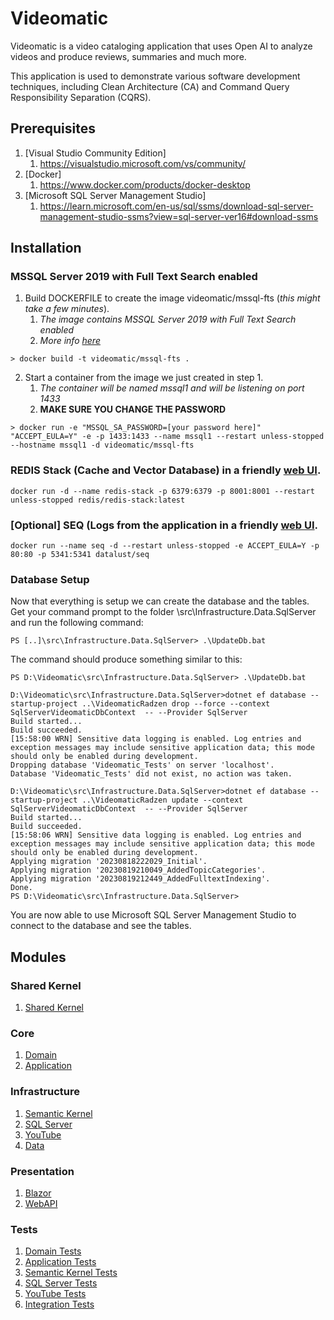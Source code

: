 # Videomatic

Videomatic is a video cataloging application that uses Open AI to analyze videos and produce 
reviews, summaries and much more.

This application is used to demonstrate various software development techniques, including 
Clean Architecture (CA) and Command Query Responsibility Separation (CQRS).

## Prerequisites

1. [Visual Studio Community Edition]
	1. https://visualstudio.microsoft.com/vs/community/	
2. [Docker]
	1. https://www.docker.com/products/docker-desktop		
3. [Microsoft SQL Server Management Studio]
	1. https://learn.microsoft.com/en-us/sql/ssms/download-sql-server-management-studio-ssms?view=sql-server-ver16#download-ssms

## Installation

### MSSQL Server 2019 with Full Text Search enabled

1. Build DOCKERFILE to create the image videomatic/mssql-fts (*this might take a few minutes*).
	1. *The image contains MSSQL Server 2019 with Full Text Search enabled*
	2. *More info [here](https://gianluigi.sellitto.it/2020/03/mssql-server-2019-on-docker-e-full-text-search/)*
```
> docker build -t videomatic/mssql-fts .
```

2. Start a container from the image we just created in step 1.
	1. *The container will be named mssql1 and will be listening on port 1433*
	2. **MAKE SURE YOU CHANGE THE PASSWORD**
```
> docker run -e "MSSQL_SA_PASSWORD=[your password here]" "ACCEPT_EULA=Y" -e -p 1433:1433 --name mssql1 --restart unless-stopped --hostname mssql1 -d videomatic/mssql-fts 
```

### REDIS Stack (Cache and Vector Database) in a friendly [web UI](http://localhost:8001/redis-stack/browser).

```
docker run -d --name redis-stack -p 6379:6379 -p 8001:8001 --restart unless-stopped redis/redis-stack:latest
```

### [Optional] SEQ (Logs from the application in a friendly [web UI](http://localhost/#/events).

```
docker run --name seq -d --restart unless-stopped -e ACCEPT_EULA=Y -p 80:80 -p 5341:5341 datalust/seq
```

### Database Setup

Now that everything is setup we can create the database and the tables.
Get your command prompt to the folder \src\Infrastructure.Data.SqlServer and run the following command:

```
PS [..]\src\Infrastructure.Data.SqlServer> .\UpdateDb.bat
```

The command should produce something similar to this:

```
PS D:\Videomatic\src\Infrastructure.Data.SqlServer> .\UpdateDb.bat

D:\Videomatic\src\Infrastructure.Data.SqlServer>dotnet ef database --startup-project ..\VideomaticRadzen drop --force --context SqlServerVideomaticDbContext  -- --Provider SqlServer
Build started...
Build succeeded.
[15:58:00 WRN] Sensitive data logging is enabled. Log entries and exception messages may include sensitive application data; this mode should only be enabled during development.
Dropping database 'Videomatic_Tests' on server 'localhost'.
Database 'Videomatic_Tests' did not exist, no action was taken.

D:\Videomatic\src\Infrastructure.Data.SqlServer>dotnet ef database --startup-project ..\VideomaticRadzen update --context SqlServerVideomaticDbContext  -- --Provider SqlServer
Build started...
Build succeeded.
[15:58:06 WRN] Sensitive data logging is enabled. Log entries and exception messages may include sensitive application data; this mode should only be enabled during development.
Applying migration '20230818222029_Initial'.
Applying migration '20230819210049_AddedTopicCategories'.
Applying migration '20230819212449_AddedFulltextIndexing'.
Done.
PS D:\Videomatic\src\Infrastructure.Data.SqlServer>
```

You are now able to use Microsoft SQL Server Management Studio to connect to the database and see the tables.

## Modules

### Shared Kernel
1. [Shared Kernel](src/SharedKernel/README.md)

### Core
1. [Domain](src/Domain/README.md)
2. [Application](src/Application/README.md)

### Infrastructure
1. [Semantic Kernel](src/Infrastructure.SemanticKernel/README.md)
2. [SQL Server](src/Infrastructure.SqlServer/README.md)
3. [YouTube](src/Infrastructure.YouTube/README.md)
4. [Data](src/Infrastructure.Data/README.md)

### Presentation
1. [Blazor](src/VideoMaticBlazorApp/README.md)	
2. [WebAPI](src/VideomaticWebAPI/README.md)	

### Tests	
1. [Domain Tests](tests/Domain.Tests/README.md)
2. [Application Tests](tests/Application.Tests/README.md)
1. [Semantic Kernel Tests](tests/Infrastructure.SemanticKernel.Tests/README.md)
2. [SQL Server Tests](tests/Infrastructure.SqlServer.Tests/README.md)
1. [YouTube Tests](tests/Infrastructure.YouTube.Tests/README.md)
1. [Integration Tests](tests/Integration.Tests/README.md)
